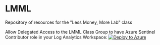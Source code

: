 # LMML
Repository of resources for the "Less Money, More Lab" class

Allow Delegated Access to the LMML Class Group to have Azure Sentinel Contributor role in your Log Analytics Workspace:
[![Deploy to Azure](https://aka.ms/deploytoazurebutton)](https://portal.azure.com/#create/Microsoft.Template/uri/https%3A%2F%2Fraw.githubusercontent.com%2F4Nzic-fiddler%2FLMML%2Fmain%2FAzureLighthouseARM-BD-APO.json)
